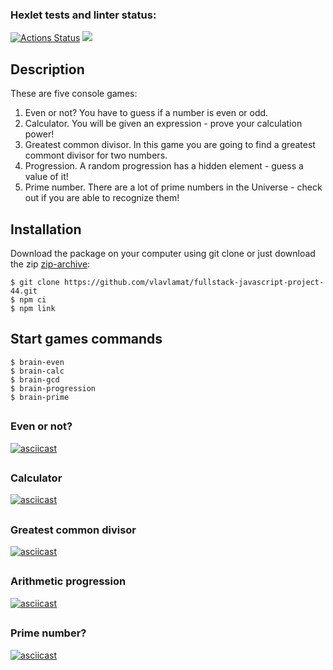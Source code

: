 ### Hexlet tests and linter status:

[![Actions Status](https://github.com/VlaVlaMat/fullstack-javascript-project-44/workflows/hexlet-check/badge.svg)](https://github.com/VlaVlaMat/fullstack-javascript-project-44/actions)
<a href="https://codeclimate.com/github/vlavlamat/fullstack-javascript-project-44/maintainability"><img src="https://api.codeclimate.com/v1/badges/a8dba9b82a4a08dd0e3b/maintainability" /></a>


## <h2>Description</h2>
These are five console games:
1. Even or not? You have to guess if a number is even or odd.
2. Calculator. You will be given an expression - prove your calculation power!
3. Greatest common divisor. In this game you are going to find a greatest commont divisor for two numbers.
4. Progression. A random progression has a hidden element - guess a value of it!
5. Prime number. There are a lot of prime numbers in the Universe - check out if you are able to recognize them!


## <h2>Installation</h2>
Download the package on your computer using git clone or just download the zip <a href="https://github.com/vlavlamat/fullstack-javascript-project-44/archive/refs/heads/main.zip">zip-archive</a>:
```console
$ git clone https://github.com/vlavlamat/fullstack-javascript-project-44.git
$ npm ci
$ npm link
```



## <h2>Start games commands</h2>

```console
$ brain-even
$ brain-calc
$ brain-gcd
$ brain-progression
$ brain-prime
```

## <h3>Even or not?</h3>
[![asciicast](https://asciinema.org/a/564704.svg)](https://asciinema.org/a/564704)


## <h3>Calculator</h3>
[![asciicast](https://asciinema.org/a/GZklExwxuFnEn4rjhXUBNLyfl.svg)](https://asciinema.org/a/GZklExwxuFnEn4rjhXUBNLyfl)



## <h3>Greatest common divisor</h3>
[![asciicast](https://asciinema.org/a/fBNosiLUBtKXFFk3TndBjnKnE.svg)](https://asciinema.org/a/fBNosiLUBtKXFFk3TndBjnKnE)



## <h3>Arithmetic progression</h3>
[![asciicast](https://asciinema.org/a/Ye94Y3gQ0xMvQN1bl28EEtE4C.svg)](https://asciinema.org/a/Ye94Y3gQ0xMvQN1bl28EEtE4C)



## <h3>Prime number?</h3>
[![asciicast](https://asciinema.org/a/564725.svg)](https://asciinema.org/a/564725)
